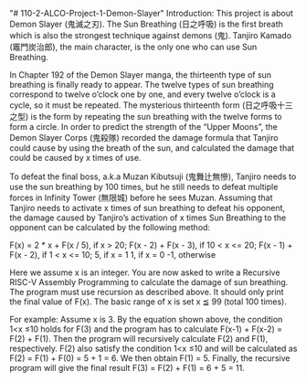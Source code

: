 "# 110-2-ALCO-Project-1-Demon-Slayer" 
Introduction:
This project is about Demon Slayer (鬼滅之刃). The Sun Breathing (日之呼吸) is the first breath which is also the strongest technique against demons (鬼). Tanjiro Kamado (竈門炭治郎), the main character, is the only one who can use Sun Breathing.

In Chapter 192 of the Demon Slayer manga, the thirteenth type of sun breathing is finally ready to appear. The twelve types of sun breathing correspond to twelve o’clock one by one, and every twelve o’clock is a cycle, so it must be repeated. The mysterious thirteenth form (日之呼吸十三之型) is the form by repeating the sun breathing with the twelve forms to form a circle.
In order to predict the strength of the “Upper Moons”, the Demon Slayer Corps (鬼殺隊) recorded the damage formula that Tanjiro could cause by using the breath of the sun, and calculated the damage that could be caused by 
x
 times of use.

To defeat the final boss, a.k.a Muzan Kibutsuji (鬼舞辻無慘), Tanjiro needs to use the sun breathing by 100 times, but he still needs to defeat multiple forces in Infinity Tower (無限城) before he sees Muzan.
Assuming that Tanjiro needs to activate x times of sun breathing to defeat his opponent, the damage caused by Tanjiro’s activation of 
x
 times Sun Breathing to the opponent can be calculated by the following method:

F(x) = 
2 * x + F(x / 5), if x > 20;
F(x - 2) + F(x - 3), if 10 < x <= 20;
F(x - 1) + F(x - 2), if 1 < x <= 10;
5, if x = 1
1, if x = 0
-1, otherwise

Here we assume x is an integer. You are now asked to write a Recursive RISC-V Assembly Programming to calculate the damage of sun breathing. The program must use recursion as described above. It should only print the final value of F(x). The basic range of x is set x ≦ 99 (total 100 times).

For example:
Assume x is 3. By the equation shown above, the condition 1<x ≤10 holds for F(3) and the program has to calculate F(x-1) + F(x-2) = F(2) + F(1). Then the program will recursively calculate F(2) and F(1), respectively. F(2) also satisfy the condition 1<x ≤10 and will be calculated as F(2) = F(1) + F(0) = 5 + 1 = 6. We then obtain F(1) = 5. Finally, the recursive program will give the final result F(3) = F(2) + F(1) = 6 + 5 = 11.
